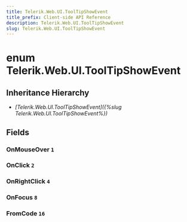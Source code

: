 ```yaml
---
title: Telerik.Web.UI.ToolTipShowEvent
title_prefix: Client-side API Reference
description: Telerik.Web.UI.ToolTipShowEvent
slug: Telerik.Web.UI.ToolTipShowEvent
---
```


# enum Telerik.Web.UI.ToolTipShowEvent

## Inheritance Hierarchy

* *[Telerik.Web.UI.ToolTipShowEvent]({%slug Telerik.Web.UI.ToolTipShowEvent%})*

## Fields

### OnMouseOver `1`

### OnClick `2`

### OnRightClick `4`

### OnFocus `8`

### FromCode `16`


